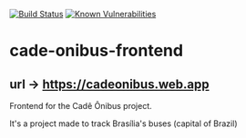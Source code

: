 [![Build Status](https://travis-ci.com/UnDer-7/cade-onibus-frontend-playstore.svg?branch=master)](https://travis-ci.com/UnDer-7/cade-onibus-frontend-playstore)
[![Known Vulnerabilities](https://snyk.io/test/github/UnDer-7/cade-onibus-frontend/badge.svg)](https://snyk.io/test/github/UnDer-7/cade-onibus-frontend)
# cade-onibus-frontend
## url -> https://cadeonibus.web.app

Frontend for the Cadê Ônibus project.

It's a project made to track Brasília's buses (capital of Brazil)
